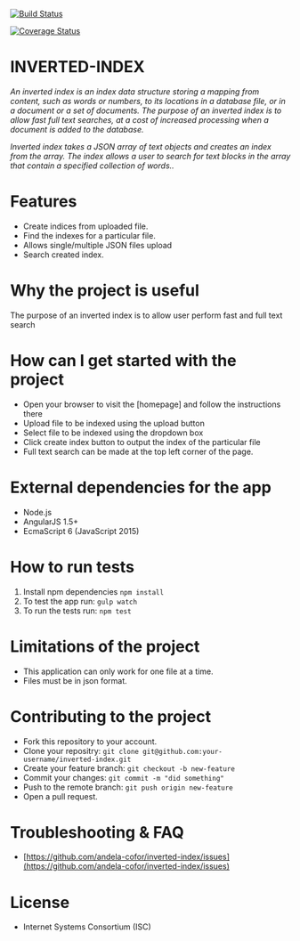 [![Build Status](https://travis-ci.org/andela-cofor/invertedIndex.svg?branch=development)](https://travis-ci.org/andela-cofor/invertedIndex)

[![Coverage Status](https://coveralls.io/repos/github/andela-cofor/invertedIndex/badge.svg?branch=development)](https://coveralls.io/github/andela-cofor/invertedIndex?branch=development)

# **INVERTED-INDEX**
*An inverted index is an index data structure storing a mapping from content, such as words or numbers, to its locations in a database file, or in a document or a set of documents. The purpose of an inverted index is to allow fast full text searches, at a cost of increased processing when a document is added to the database.*

*Inverted index takes a JSON array of text objects and creates an index from the array. The index allows a user to search for text blocks in the array that contain a specified collection of words..*

# **Features**
* Create indices from uploaded file.
* Find the indexes for a particular file.
* Allows single/multiple JSON files upload
* Search created index.

# **Why the project is useful**
The purpose of an inverted index is to allow user perform fast and full text search

# **How can I get started with the project**
* Open your browser to visit the [homepage] and follow the instructions there
* Upload file to be indexed using the upload button
* Select file to be indexed using the dropdown box
* Click create index button to output the index of the particular file
* Full text search can be made at the top left corner of the page.

# **External dependencies for the app**
* Node.js
* AngularJS 1.5+
* EcmaScript 6 (JavaScript 2015)

# **How to run tests**
1. Install npm dependencies ```npm install```
2. To test the app run: ```gulp watch```
3. To run the tests run: ```npm test```

# **Limitations of the project**
* This application can only work for one file at a time.
* Files must be in json format.

# **Contributing to the project**
* Fork this repository to your account.
* Clone your repositry: ```git clone git@github.com:your-username/inverted-index.git```
* Create your feature branch: ```git checkout -b new-feature```
* Commit your changes: ```git commit -m "did something"```
* Push to the remote branch: ```git push origin new-feature```
* Open a pull request.

# **Troubleshooting & FAQ**
* [https://github.com/andela-cofor/inverted-index/issues](https://github.com/andela-cofor/inverted-index/issues)

# **License**
* Internet Systems Consortium (ISC)
